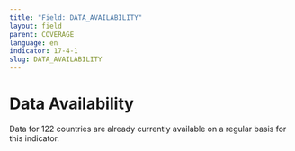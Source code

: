 ```yaml
---
title: "Field: DATA_AVAILABILITY"
layout: field
parent: COVERAGE
language: en
indicator: 17-4-1
slug: DATA_AVAILABILITY
---
```

# Data Availability

Data for 122 countries are already currently available on a regular basis for this indicator.